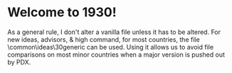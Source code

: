 # Welcome to 1930!

As a general rule, I don't alter a vanilla file unless it has to be altered.  For new ideas, advisors, & high command, for most countries, the file \common\ideas\30generic can be used. Using it allows us to avoid file comparisons on most minor countries when a major version is pushed out by PDX.
